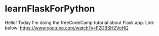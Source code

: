 # learnFlaskForPython

Hello! Today I'm doing the freeCodeCamp tutorial about Flask app.
Link below:
https://www.youtube.com/watch?v=F2DBSH2VoHQ
